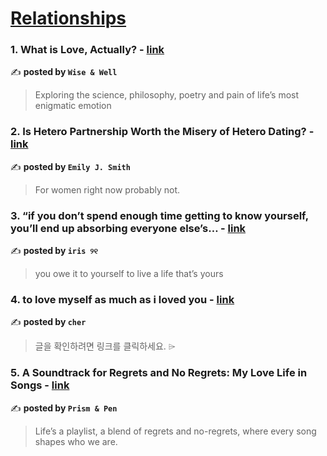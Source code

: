 
<h1><a href=https://medium.com/tag/relationships/recommended target="_blank" rel="noopener noreferrer">Relationships</a></h1>
<h3>1. What is Love, Actually? - <a href="https://medium.com/wise-well/what-is-love-actually-30b771eeee61" target="_blank" rel="noopener noreferrer">link</a></h3>

✍️ **posted by `Wise & Well`**

<blockquote>Exploring the science, philosophy, poetry and pain of life’s most enigmatic emotion</blockquote>

<h3>2. Is Hetero Partnership Worth the Misery of Hetero Dating? - <a href="https://medium.com/@emjsmith/is-hetero-partnership-worth-the-misery-of-hetero-dating-ec04ec5d195b" target="_blank" rel="noopener noreferrer">link</a></h3>

✍️ **posted by `Emily J. Smith`**

<blockquote>For women right now probably not.</blockquote>

<h3>3. “if you don’t spend enough time getting to know yourself, you’ll end up absorbing everyone else’s… - <a href="https://medium.com/@fyoaeuriz/if-you-dont-spend-enough-time-getting-to-know-yourself-you-ll-end-up-absorbing-everyone-else-s-e52c3ff17df4" target="_blank" rel="noopener noreferrer">link</a></h3>

✍️ **posted by `iris ୨୧`**

<blockquote>you owe it to yourself to live a life that’s yours</blockquote>

<h3>4. to love myself as much as i loved you - <a href="https://medium.com/@cherylkoo/to-love-myself-as-much-as-i-loved-you-3d0f0a444f44" target="_blank" rel="noopener noreferrer">link</a></h3>

✍️ **posted by `cher`**

<blockquote>글을 확인하려면 링크를 클릭하세요. ⌲</blockquote>

<h3>5. A Soundtrack for Regrets and No Regrets: My Love Life in Songs - <a href="https://medium.com/prismnpen/a-soundtrack-for-regrets-and-no-regrets-my-love-life-in-songs-61f7e9c96ac7" target="_blank" rel="noopener noreferrer">link</a></h3>

✍️ **posted by `Prism & Pen`**

<blockquote>Life’s a playlist, a blend of regrets and no-regrets, where every song shapes who we are.</blockquote>

